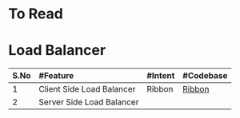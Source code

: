 # To Read
 

# Load Balancer
|S.No | #Feature  | #Intent |#Codebase|
| :--- | :--- | :--- |:--- |
| 1| Client Side Load Balancer | Ribbon | [Ribbon](https://cloud.spring.io/spring-cloud-netflix/multi/multi_spring-cloud-ribbon.html)|
| 2| Server Side Load Balancer |  | |
